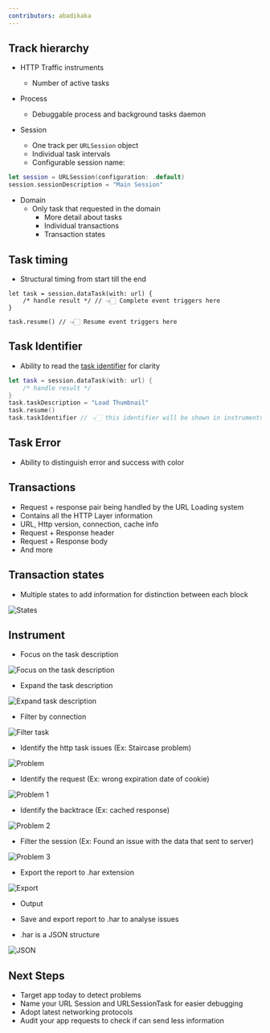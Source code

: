 ```yaml
---
contributors: abadikaka
---
```


## Track hierarchy

- HTTP Traffic instruments
  - Number of active tasks

- Process
  - Debuggable process and background tasks daemon

- Session
	- One track per `URLSession` object
	- Individual task intervals
	- Configurable session name:

```swift
let session = URLSession(configuration: .default)
session.sessionDescription = "Main Session"
```

- Domain
  - Only task that requested in the domain
	- More detail about tasks
	- Individual transactions
	- Transaction states

## Task timing

- Structural timing from start till the end

```
let task = session.dataTask(with: url) {
	/* handle result */ // 👈🏻 Complete event triggers here
}

task.resume() // 👈🏻 Resume event triggers here
```

## Task Identifier

- Ability to read the [task identifier][taskIdentifier] for clarity

```swift
let task = session.dataTask(with: url) {
	/* handle result */
}
task.taskDescription = "Load Thumbnail"
task.resume()
task.taskIdentifier // 👈🏻 this identifier will be shown in instruments
```

## Task Error

- Ability to distinguish error and success with color

## Transactions

- Request + response pair being handled by the URL Loading system
- Contains all the HTTP Layer information
- URL, Http version, connection, cache info
- Request + Response header
- Request + Response body
- And more

## Transaction states

- Multiple states to add information for distinction between each block

![States][8]

## Instrument

- Focus on the task description

![Focus on the task description][11]

- Expand the task description

![Expand task description][12]

- Filter by connection

![Filter task][13]

- Identify the http task issues (Ex: Staircase problem)

![Problem][14]

- Identify the request (Ex: wrong expiration date of cookie)

![Problem 1][15]

- Identify the backtrace (Ex: cached response)

![Problem 2][16]

- Filter the session (Ex: Found an issue with the data that sent to server)

![Problem 3][17]

- Export the report to .har extension

![Export][18]

- Output

- Save and export report to .har to analyse issues
- .har is a JSON structure

![JSON][19]

## Next Steps
- Target app  today to detect problems
- Name your URL Session and URLSessionTask for easier debugging
- Adopt latest networking protocols
- Audit your app requests to check if can send less information

[8]: ../../../images/notes/wwdc21/10212/8.png
[11]: ../../../images/notes/wwdc21/10212/11.png
[12]: ../../../images/notes/wwdc21/10212/12.png
[13]: ../../../images/notes/wwdc21/10212/13.png
[14]: ../../../images/notes/wwdc21/10212/14.png
[15]: ../../../images/notes/wwdc21/10212/15.png
[16]: ../../../images/notes/wwdc21/10212/16.png
[17]: ../../../images/notes/wwdc21/10212/17.png
[18]: ../../../images/notes/wwdc21/10212/18.png
[19]: ../../../images/notes/wwdc21/10212/19.png

[taskIdentifier]: https://developer.apple.com/documentation/foundation/nsurlsessiontask/1411231-taskidentifier